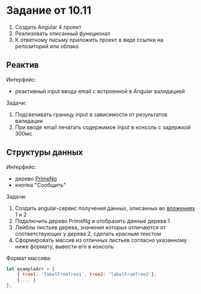 # Задание от 10.11

1. Создать Angular 4 проект
1. Реализовать описанный функционал
1. К ответному письму приложить проект в виде ссылки на репозиторий или облако

## Реактив

Интерфейс:

- реактивный input ввода email с встроенной в Angular валидацией

Задачи:

1. Подсвечивать границу input в зависимости от результатов валидации
1. При вводе email печатать содержимое input в консоль с задержкой 300мс

## Структуры данных

Интерфейс:

- дерево [PrimeNg](https://www.primefaces.org/primeng/#/tree)
- кнопка "Сообщить"

Задачи:

1. Создать angular-сервис получения данных, описанных во [вложениях](attachment) 1 и 2
1. Подключить дерево PrimeNg и отобразить данные дерева 1
1. Лейблы листьев дерева, значения которых отличаются от соответствующих у дерева 2, сделать красным текстом
1. Сформировать массив из отличных листьев согласно указанному ниже формату, вывести его в консоль

Формат массива:

```javascript
let exampleArr = [
	{ tree1: 'labelFromTree1', tree2: 'labelFromTree2'},
	{ ... }
];
```